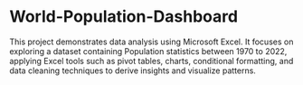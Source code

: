 # World-Population-Dashboard
This project demonstrates data analysis using Microsoft Excel. It focuses on exploring a dataset containing Population statistics between 1970 to 2022, applying Excel tools such as pivot tables, charts, conditional formatting, and data cleaning techniques to derive insights and visualize patterns.
